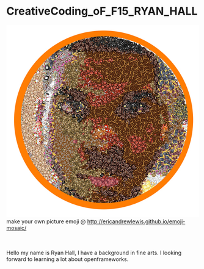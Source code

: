 # CreativeCoding_oF_F15_RYAN_HALL

![image](./aboutimg.jpg)
<br>
make your own picture emoji @ <http://ericandrewlewis.github.io/emoji-mosaic/>

<br>
<br>
 Hello my name is Ryan Hall, I have a background in fine arts. I looking forward to learning a lot about openframeworks. 
